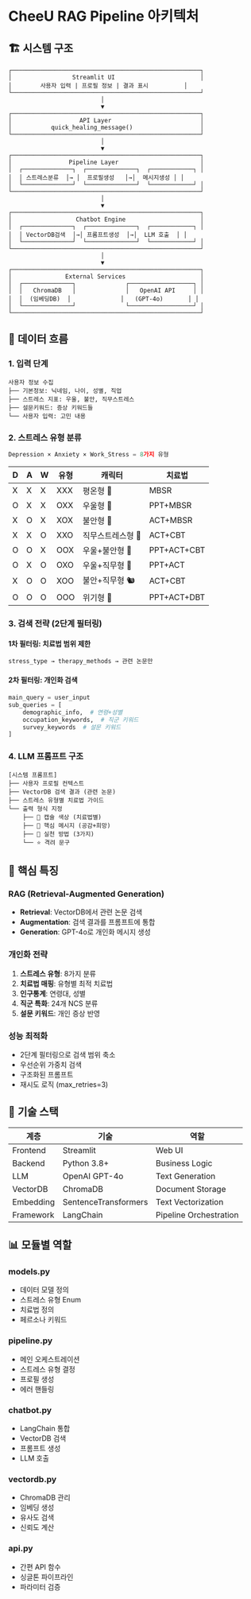 # CheeU RAG Pipeline 아키텍처

## 🏗️ 시스템 구조

```
┌─────────────────────────────────────────────────────┐
│                 Streamlit UI                        │
│        사용자 입력 | 프로필 정보 | 결과 표시          │
└─────────────────────────────────────────────────────┘
                          │
                          ▼
┌─────────────────────────────────────────────────────┐
│                   API Layer                         │
│           quick_healing_message()                   │
└─────────────────────────────────────────────────────┘
                          │
                          ▼
┌─────────────────────────────────────────────────────┐
│                Pipeline Layer                       │
│  ┌──────────────┐  ┌──────────────┐  ┌────────────┐ │
│  │ 스트레스분류  │→ │  프로필생성   │→│  메시지생성 │ │
│  └──────────────┘  └──────────────┘  └────────────┘ │
└─────────────────────────────────────────────────────┘
                          │
                          ▼
┌─────────────────────────────────────────────────────┐
│                  Chatbot Engine                     │
│  ┌──────────────┐  ┌──────────────┐  ┌────────────┐ │
│  │ VectorDB검색  │→│ 프롬프트생성  │→│  LLM 호출  │ │
│  └──────────────┘  └──────────────┘  └────────────┘ │
└─────────────────────────────────────────────────────┘
                          │
                          ▼
┌─────────────────────────────────────────────────────┐
│               External Services                     │
│  ┌──────────────┐              ┌──────────────────┐ │
│  │   ChromaDB   │              │   OpenAI API     │ │
│  │  (임베딩DB)  │              │   (GPT-4o)       │ │
│  └──────────────┘              └──────────────────┘ │
└─────────────────────────────────────────────────────┘
```

## 🔄 데이터 흐름

### 1. 입력 단계
```
사용자 정보 수집
├── 기본정보: 닉네임, 나이, 성별, 직업
├── 스트레스 지표: 우울, 불안, 직무스트레스
├── 설문키워드: 증상 키워드들
└── 사용자 입력: 고민 내용
```

### 2. 스트레스 유형 분류
```python
Depression × Anxiety × Work_Stress = 8가지 유형
```

| D | A | W | 유형 | 캐릭터 | 치료법 |
|---|---|---|------|--------|---------|
| X | X | X | XXX | 평온형 🦥 | MBSR |
| O | X | X | OXX | 우울형 🐻 | PPT+MBSR |
| X | O | X | XOX | 불안형 🐰 | ACT+MBSR |
| X | X | O | XXO | 직무스트레스형 🦔 | ACT+CBT |
| O | O | X | OOX | 우울+불안형 🦌 | PPT+ACT+CBT |
| O | X | O | OXO | 우울+직무형 🦫 | PPT+ACT |
| X | O | O | XOO | 불안+직무형 🐿️ | ACT+CBT |
| O | O | O | OOO | 위기형 🦊 | PPT+ACT+DBT |

### 3. 검색 전략 (2단계 필터링)

#### 1차 필터링: 치료법 범위 제한
```python
stress_type → therapy_methods → 관련 논문만
```

#### 2차 필터링: 개인화 검색
```python
main_query = user_input
sub_queries = [
    demographic_info,  # 연령+성별
    occupation_keywords,  # 직군 키워드
    survey_keywords  # 설문 키워드
]
```

### 4. LLM 프롬프트 구조

```
[시스템 프롬프트]
├── 사용자 프로필 컨텍스트
├── VectorDB 검색 결과 (관련 논문)
├── 스트레스 유형별 치료법 가이드
└── 출력 형식 지정
    ├── 💊 캡슐 색상 (치료법별)
    ├── 🎯 핵심 메시지 (공감+희망)
    ├── 🔧 실천 방법 (3가지)
    └── ⭐ 격려 문구
```

## 🎯 핵심 특징

### RAG (Retrieval-Augmented Generation)
- **Retrieval**: VectorDB에서 관련 논문 검색
- **Augmentation**: 검색 결과를 프롬프트에 통합
- **Generation**: GPT-4o로 개인화 메시지 생성

### 개인화 전략
1. **스트레스 유형**: 8가지 분류
2. **치료법 매핑**: 유형별 최적 치료법
3. **인구통계**: 연령대, 성별
4. **직군 특화**: 24개 NCS 분류
5. **설문 키워드**: 개인 증상 반영

### 성능 최적화
- 2단계 필터링으로 검색 범위 축소
- 우선순위 가중치 검색
- 구조화된 프롬프트
- 재시도 로직 (max_retries=3)

## 🔧 기술 스택

| 계층 | 기술 | 역할 |
|------|------|------|
| Frontend | Streamlit | Web UI |
| Backend | Python 3.8+ | Business Logic |
| LLM | OpenAI GPT-4o | Text Generation |
| VectorDB | ChromaDB | Document Storage |
| Embedding | SentenceTransformers | Text Vectorization |
| Framework | LangChain | Pipeline Orchestration |

## 📊 모듈별 역할

### models.py
- 데이터 모델 정의
- 스트레스 유형 Enum
- 치료법 정의
- 페르소나 키워드

### pipeline.py
- 메인 오케스트레이션
- 스트레스 유형 결정
- 프로필 생성
- 에러 핸들링

### chatbot.py
- LangChain 통합
- VectorDB 검색
- 프롬프트 생성
- LLM 호출

### vectordb.py
- ChromaDB 관리
- 임베딩 생성
- 유사도 검색
- 신뢰도 계산

### api.py
- 간편 API 함수
- 싱글톤 파이프라인
- 파라미터 검증
